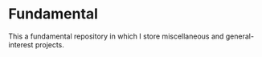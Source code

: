 # Fundamental
This a fundamental repository in which I store miscellaneous and general-interest projects.
